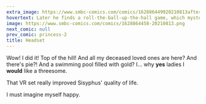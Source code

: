 ```yaml
---
extra_image: https://www.smbc-comics.com/comics/162886449920210813after.png
hovertext: Later he finds a roll-the-ball-up-the-hall game, which mysteriously is not a curse.
image: https://www.smbc-comics.com/comics/1628864458-20210813.png
next_comic: null
prev_comic: princess-2
title: Headset
---
```


Wow! I did it! Top of the hill! And all my deceased loved ones are here? And there's pie?! And a swimming pool filled with gold? I… why **yes** ladies I **would** like a threesome.

That VR set really improved Sisyphus' quality of life.

I must imagine myself happy.
